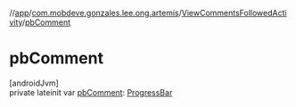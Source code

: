 //[app](../../../index.md)/[com.mobdeve.gonzales.lee.ong.artemis](../index.md)/[ViewCommentsFollowedActivity](index.md)/[pbComment](pb-comment.md)

# pbComment

[androidJvm]\
private lateinit var [pbComment](pb-comment.md): [ProgressBar](https://developer.android.com/reference/kotlin/android/widget/ProgressBar.html)
